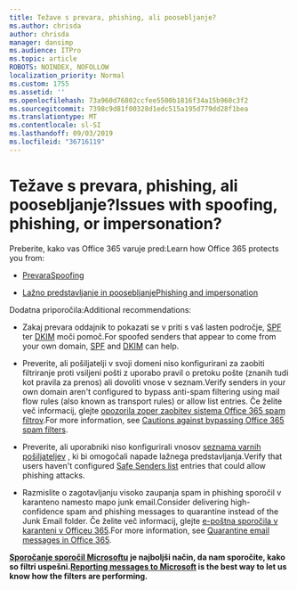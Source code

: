 ```yaml
---
title: Težave s prevara, phishing, ali poosebljanje?
ms.author: chrisda
author: chrisda
manager: dansimp
ms.audience: ITPro
ms.topic: article
ROBOTS: NOINDEX, NOFOLLOW
localization_priority: Normal
ms.custom: 1755
ms.assetid: ''
ms.openlocfilehash: 73a960d76802ccfee5500b1816f34a15b960c3f2
ms.sourcegitcommit: 7398c9d81f00328d1edc515a195d779dd28f1bea
ms.translationtype: MT
ms.contentlocale: sl-SI
ms.lasthandoff: 09/03/2019
ms.locfileid: "36716119"
---
```

# <a name="issues-with-spoofing-phishing-or-impersonation"></a><span data-ttu-id="298c2-102">Težave s prevara, phishing, ali poosebljanje?</span><span class="sxs-lookup"><span data-stu-id="298c2-102">Issues with spoofing, phishing, or impersonation?</span></span>

<span data-ttu-id="298c2-103">Preberite, kako vas Office 365 varuje pred:</span><span class="sxs-lookup"><span data-stu-id="298c2-103">Learn how Office 365 protects you from:</span></span>

- [<span data-ttu-id="298c2-104">Prevara</span><span class="sxs-lookup"><span data-stu-id="298c2-104">Spoofing</span></span>](https://docs.microsoft.com/office365/securitycompliance/anti-spoofing-protection)

- [<span data-ttu-id="298c2-105">Lažno predstavljanje in poosebljanje</span><span class="sxs-lookup"><span data-stu-id="298c2-105">Phishing and impersonation</span></span>](https://docs.microsoft.com/office365/securitycompliance/atp-anti-phishing)

<span data-ttu-id="298c2-106">Dodatna priporočila:</span><span class="sxs-lookup"><span data-stu-id="298c2-106">Additional recommendations:</span></span>

- <span data-ttu-id="298c2-107">Zakaj prevara oddajnik to pokazati se v priti s vaš lasten področje, [SPF](https://docs.microsoft.com/office365/securitycompliance/set-up-spf-in-office-365-to-help-prevent-spoofing) ter [DKIM](https://docs.microsoft.com/office365/securitycompliance/use-dkim-to-validate-outbound-email) moči pomoč.</span><span class="sxs-lookup"><span data-stu-id="298c2-107">For spoofed senders that appear to come from your own domain, [SPF](https://docs.microsoft.com/office365/securitycompliance/set-up-spf-in-office-365-to-help-prevent-spoofing) and [DKIM](https://docs.microsoft.com/office365/securitycompliance/use-dkim-to-validate-outbound-email) can help.</span></span>

- <span data-ttu-id="298c2-108">Preverite, ali pošiljatelji v svoji domeni niso konfigurirani za zaobiti filtriranje proti vsiljeni pošti z uporabo pravil o pretoku pošte (znanih tudi kot pravila za prenos) ali dovoliti vnose v seznam.</span><span class="sxs-lookup"><span data-stu-id="298c2-108">Verify senders in your own domain aren't configured to bypass anti-spam filtering using mail flow rules (also known as transport rules) or allow list entries.</span></span> <span data-ttu-id="298c2-109">Če želite več informacij, glejte [opozorila zoper zaobitev sistema Office 365 spam filtrov](https://docs.microsoft.com/exchange/troubleshoot/antispam/cautions-against-bypassing-spam-filters).</span><span class="sxs-lookup"><span data-stu-id="298c2-109">For more information, see [Cautions against bypassing Office 365 spam filters](https://docs.microsoft.com/exchange/troubleshoot/antispam/cautions-against-bypassing-spam-filters).</span></span>

- <span data-ttu-id="298c2-110">Preverite, ali uporabniki niso konfigurirali vnosov [seznama varnih pošiljateljev](https://support.office.com/article/BE1BAEA0-BEAB-4A30-B968-9004332336CE) , ki bi omogočali napade lažnega predstavljanja.</span><span class="sxs-lookup"><span data-stu-id="298c2-110">Verify that users haven't configured [Safe Senders list](https://support.office.com/article/BE1BAEA0-BEAB-4A30-B968-9004332336CE) entries that could allow phishing attacks.</span></span>

- <span data-ttu-id="298c2-111">Razmislite o zagotavljanju visoko zaupanja spam in phishing sporočil v karanteno namesto mapo junk email.</span><span class="sxs-lookup"><span data-stu-id="298c2-111">Consider delivering high-confidence spam and phishing messages to quarantine instead of the Junk Email folder.</span></span> <span data-ttu-id="298c2-112">Če želite več informacij, glejte [e-poštna sporočila v karanteni v Officeu 365](https://docs.microsoft.com/office365/securitycompliance/quarantine-email-messages).</span><span class="sxs-lookup"><span data-stu-id="298c2-112">For more information, see [Quarantine email messages in Office 365](https://docs.microsoft.com/office365/securitycompliance/quarantine-email-messages).</span></span>

<span data-ttu-id="298c2-113">**[Sporočanje sporočil Microsoftu](https://support.office.com/article/b5caa9f1-cdf3-4443-af8c-ff724ea719d2) je najboljši način, da nam sporočite, kako so filtri uspešni.**</span><span class="sxs-lookup"><span data-stu-id="298c2-113">**[Reporting messages to Microsoft](https://support.office.com/article/b5caa9f1-cdf3-4443-af8c-ff724ea719d2) is the best way to let us know how the filters are performing.**</span></span>
